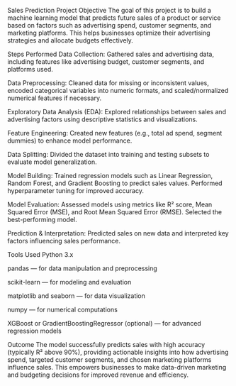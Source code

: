 Sales Prediction Project
Objective
The goal of this project is to build a machine learning model that predicts future sales of a product or service based on factors such as advertising spend, customer segments, and marketing platforms. This helps businesses optimize their advertising strategies and allocate budgets effectively.

Steps Performed
Data Collection: Gathered sales and advertising data, including features like advertising budget, customer segments, and platforms used.

Data Preprocessing: Cleaned data for missing or inconsistent values, encoded categorical variables into numeric formats, and scaled/normalized numerical features if necessary.

Exploratory Data Analysis (EDA): Explored relationships between sales and advertising factors using descriptive statistics and visualizations.

Feature Engineering: Created new features (e.g., total ad spend, segment dummies) to enhance model performance.

Data Splitting: Divided the dataset into training and testing subsets to evaluate model generalization.

Model Building: Trained regression models such as Linear Regression, Random Forest, and Gradient Boosting to predict sales values. Performed hyperparameter tuning for improved accuracy.

Model Evaluation: Assessed models using metrics like R² score, Mean Squared Error (MSE), and Root Mean Squared Error (RMSE). Selected the best-performing model.

Prediction & Interpretation: Predicted sales on new data and interpreted key factors influencing sales performance.

Tools Used
Python 3.x

pandas — for data manipulation and preprocessing

scikit-learn — for modeling and evaluation

matplotlib and seaborn — for data visualization

numpy — for numerical computations

XGBoost or GradientBoostingRegressor (optional) — for advanced regression models

Outcome
The model successfully predicts sales with high accuracy (typically R² above 90%), providing actionable insights into how advertising spend, targeted customer segments, and chosen marketing platforms influence sales. This empowers businesses to make data-driven marketing and budgeting decisions for improved revenue and efficiency.
